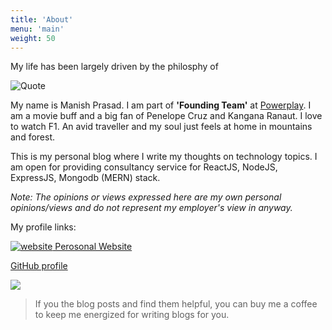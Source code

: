 ```yaml
---
title: 'About'
menu: 'main'
weight: 50
---
```


My life has been largely driven by the philosphy of

![Quote](/img/bg-about.jpg)

My name is Manish Prasad. I am part of **'Founding Team'** at [Powerplay](https://www.getpowerplay.in). I am a movie buff and a big fan of Penelope Cruz and Kangana Ranaut. I love to watch F1. An avid traveller and my soul just feels at home in mountains and forest.

This is my personal blog where I write my thoughts on technology topics.
I am open for providing consultancy service for ReactJS, NodeJS, ExpressJS, Mongodb (MERN) stack.

*Note: The opinions or views expressed here are my own personal opinions/views and do not represent my employer's view in anyway.*

My profile links:

  [![website](/img/profile.jpg) Perosonal Website](https://manisuec.com) 

  [GitHub profile](https://github.com/manisuec)

![](https://cdn-images-1.medium.com/max/1600/0*dMZ0BEHDv4MJYYGW.png)

> If you the blog posts and find them helpful, you can buy me a coffee to keep me energized for writing blogs for you.